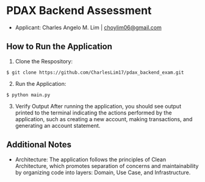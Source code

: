 # PDAX Backend Assessment
- Applicant: Charles Angelo M. Lim | choylim06@gmail.com

## How to Run the Application

1. Clone the Respository:
```
$ git clone https://github.com/CharlesLim17/pdax_backend_exam.git
```

2. Run the Application:
```
$ python main.py
```

3. Verify Output
After running the application, you should see output printed to the terminal indicating the actions performed by the application, such as creating a new account, making transactions, and generating an account statement.

## Additional Notes
- Architecture: The application follows the principles of Clean Architecture, which promotes separation of concerns and maintainability by organizing code into layers: Domain, Use Case, and Infrastructure.
